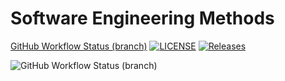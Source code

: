 # Software Engineering Methods
[GitHub Workflow Status (branch)](https://img.shields.io/github/actions/workflow/status/Khantwaiyan2312/DevOps/main.yml?branch=master)
[![LICENSE](https://img.shields.io/github/license/Khantwaiyan2312/DevOps.svg?style=flat-square)](https://github.com/Khantwaiyan2312/DevOps/blob/master/LICENSE)
[![Releases](https://img.shields.io/github/release/Khantwaiyan2312/DevOps/all.svg?style=flat-square)](https://github.com/Khantwaiyan2312/DevOps/releases)

![GitHub Workflow Status (branch)](https://img.shields.io/github/actions/workflow/status/Khantwaiyan2312/DevOps/main.yml?branch=master)